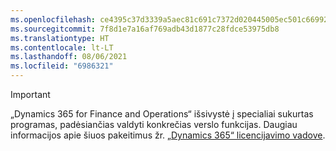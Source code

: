 ```yaml
---
ms.openlocfilehash: ce4395c37d3339a5aec81c691c7372d020445005ec501c669927ce1fbee2faae
ms.sourcegitcommit: 7f8d1e7a16af769adb43d1877c28fdce53975db8
ms.translationtype: HT
ms.contentlocale: lt-LT
ms.lasthandoff: 08/06/2021
ms.locfileid: "6986321"
---
```

> [!IMPORTANT]
> „Dynamics 365 for Finance and Operations“ išsivystė į specialiai sukurtas programas, padėsiančias valdyti konkrečias verslo funkcijas. Daugiau informacijos apie šiuos pakeitimus žr. [„Dynamics 365“ licencijavimo vadove](https://mbs.microsoft.com/Files/public/365/Dynamics365LicensingGuide.pdf).
 
